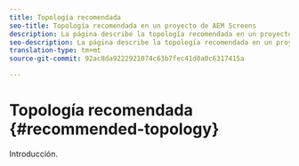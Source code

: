 ```yaml
---
title: Topología recomendada
seo-title: Topología recomendada en un proyecto de AEM Screens
description: La página describe la topología recomendada en un proyecto de AEM Screens
seo-description: La página describe la topología recomendada en un proyecto de AEM Screens
translation-type: tm+mt
source-git-commit: 92ac8da9222921074c63b7fec41d0a0c6317415a

---
```



# Topología recomendada {#recommended-topology}

Introducción.
